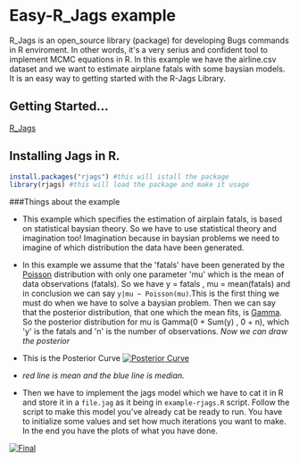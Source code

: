# Easy-R_Jags example

R_Jags is an open_source library (package) for developing Bugs commands in R enviroment. In other words, it's a very serius and  confident tool to implement MCMC equations in R.
In this example we have the airline.csv dataset and we want to estimate airplane fatals with some baysian models.
It is an easy way to getting started with the R-Jags Library.

## Getting Started...

[R_Jags](https://www.r-bloggers.com/getting-started-with-jags-rjags-and-bayesian-modelling/)

## Installing Jags in R.
```R
install.packages("rjags") #this will istall the package
library(rjags) #this will load the package and make it usage
```

###Things about the example

+ This example which specifies the estimation of airplain fatals, is based on statistical baysian theory. So we have to use statistical theory and imagination too!
Imagination because in baysian problems we need to imagine of which distribution the data have been generated. 

+ In this example we assume that the 'fatals' have been generated by the [Poisson](https://en.wikipedia.org/wiki/Poisson_distribution) distribution with only one parameter 'mu' which is the mean of data observations (fatals).
So we have y = fatals , mu = mean(fatals) and in conclusion we can say `y|mu ~ Poisson(mu)`.This is the first thing we must do when we have to solve a baysian problem.
Then we can say that the posterior distribution, that one which the mean fits, is [Gamma](https://en.wikipedia.org/wiki/Gamma_distribution).
So the posterior distribution for mu is Gamma(0 + Sum(y) , 0 + n), which 'y' is the fatals and 'n' is the number of observations.
*Now we can draw the posterior*

+ This is the Posterior Curve
[![Posterior Curve](https://s11.postimg.org/olc31lu8z/Posterior.png)](https://postimg.org/image/nj1wj2bfj/)

+ *red line is mean and the blue line is median.*

+ Then we have to implement the jags model which we have to cat it in R and store it in a `file.jag` as it being in `example-rjags.R` script.
Follow the script to make this model you've already cat be ready to run. You have to initialize some values and set how much iterations you want to make. In the end you have the plots of what you have done.

[![Final](https://s22.postimg.org/737mu9ytt/Rplot.png)](https://postimg.org/image/c1v58t2ml/)

